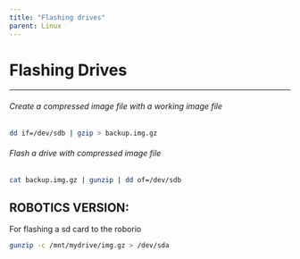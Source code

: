 ```yaml
---
title: "Flashing drives"
parent: Linux
---
```

# Flashing Drives

___
###### Create a compressed image file with a working image file

```bash
dd if=/dev/sdb | gzip > backup.img.gz
```

###### Flash a drive with compressed image file

```bash
cat backup.img.gz | gunzip | dd of=/dev/sdb
```


## ROBOTICS VERSION:
For flashing a sd card to the roborio
```bash
gunzip -c /mnt/mydrive/img.gz > /dev/sda
```
